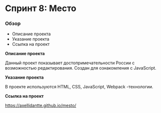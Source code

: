 # Спринт 8: Место

### Обзор

* Описание проекта
* Указание проекта
* Ссылка на проект

**Описание проекта**

Данный проект показывает достопримечательности России с возможностью редактирования.
Создан для ознакомления с JavaScript.

**Указание проекта**

В проекте используются HTML, CSS, JavaScript, Webpack -технологии.

**Ссылка на проект**

https://axellidantte.github.io/mesto/
